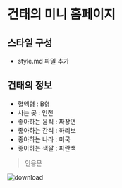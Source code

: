 # 건태의 미니 홈페이지

## 스타일 구성

- style.md 파일 추가

## 건태의 정보

- 혈액형 : B형
- 사는 곳 : 인천
- 좋아하는 음식 : 짜장면
- 좋아하는 간식 : 하리보
- 좋아하는 나라 : 미국
- 좋아하는 색깔 : 파란색

> 인용문

![download](https://github.com/user-attachments/assets/150b191c-04ea-4fff-a43e-eb9fec247b63)
